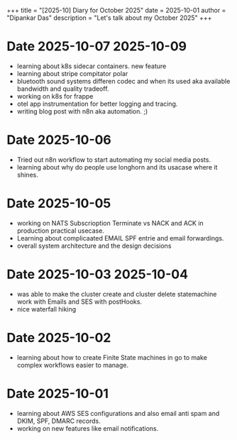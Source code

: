 +++
title = "[2025-10] Diary for October 2025"
date = 2025-10-01
author = "Dipankar Das"
description = "Let's talk about my October 2025"
+++

# Date 2025-10-07 2025-10-09
* learning about k8s sidecar containers. new feature
* learning about stripe compitator polar
* bluetooth sound systems differen codec and when its used aka available bandwidth and quality tradeoff.
* working on k8s for frappe
* otel app instrumentation for better logging and tracing.
* writing blog post with n8n aka automation. ;)

# Date 2025-10-06
* Tried out n8n workflow to start automating my social media posts.
* learning about why do people use longhorn and its usacase where it shines.

# Date 2025-10-05
* working on NATS Subscrioption Terminate vs NACK and ACK in production practical usecase.
* Learning about complicaated EMAIL SPF entrie and email forwardings.
* overall system architecture and the design decisions

# Date 2025-10-03 2025-10-04
* was able to make the cluster create and cluster delete statemachine work with Emails and SES with postHooks.
* nice waterfall hiking

# Date 2025-10-02
* learning about how to create Finite State machines in go to make complex workflows easier to manage.

# Date 2025-10-01
* learning about AWS SES configurations and also email anti spam and DKIM, SPF, DMARC records.
* working on new features like email notifications.
